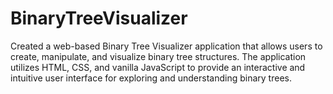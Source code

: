 # BinaryTreeVisualizer
Created a web-based Binary Tree Visualizer application that allows users to create, manipulate, and visualize binary tree structures. The application utilizes HTML, CSS, and vanilla JavaScript to provide an interactive and intuitive user interface for exploring and understanding binary trees. 

